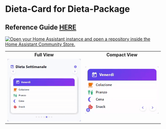 #  Dieta-Card for Dieta-Package

## Reference Guide [HERE](https://github.com/OneStatePackages/dieta-package)

[![Open your Home Assistant instance and open a repository inside the Home Assistant Community Store.](https://my.home-assistant.io/badges/hacs_repository.svg)](https://my.home-assistant.io/redirect/hacs_repository/?owner=OneStatePackages&repository=https%3A%2F%2Fgithub.com%2FOneStatePackages%2Fdieta-card%2F&category=plugin)

<table width="100%">
  <tr>
    <td align="center" width="50%"><strong>Full View</strong></td>
    <td align="center" width="50%"><strong>Compact View</strong></td>
  </tr>
  <tr>
    <td align="left">
      <img src="images/card1.gif" alt="gif1" width="300" />
    </td>
    <td align="right">
      <img src="images/card2.gif" alt="gif2" width="300" />
    </td>
  </tr>
</table>

